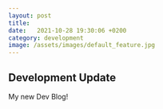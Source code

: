 ```yaml
---
layout: post
title:  
date:   2021-10-28 19:30:06 +0200
category: development
image: /assets/images/default_feature.jpg
---
```


## Development Update

My new Dev Blog!

